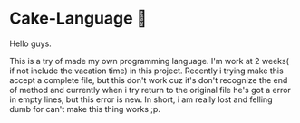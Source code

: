 # Cake-Language 🍰
Hello guys.

This is a try of made my own programming language. I'm work at 2 weeks( if not include the vacation time) in this project. Recently i trying make this accept a complete file, but this don't work cuz it's don't recognize the end of method and currently when i try return to the original file he's got a error in empty lines, but this error is new. In short, i am really lost and felling dumb for can't make this thing works ;p.
